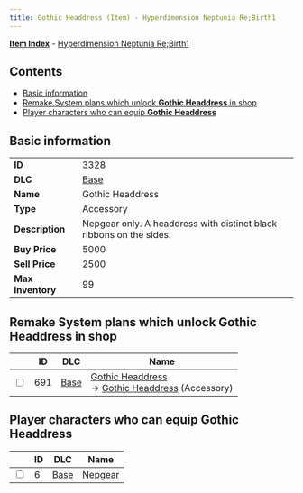 ```yaml
---
title: Gothic Headdress (Item) - Hyperdimension Neptunia Re;Birth1
---
```


[**Item Index**](/neptunia/rb1/item/index.html) - [Hyperdimension Neptunia Re;Birth1](/neptunia/rb1)

## Contents

- [Basic information](#basic-information)
- [Remake System plans which unlock **Gothic Headdress** in shop](#remake-system-plans-which-unlock-gothic-headdress-in-shop)
- [Player characters who can equip **Gothic Headdress**](#player-characters-who-can-equip-gothic-headdress)

## Basic information

|   |   |
| -- | -- |
| **ID** | 3328 |
| **DLC** | [Base](/neptunia/rb1/dlc/1-base.html) |
| **Name** | Gothic Headdress |
| **Type** | Accessory |
| **Description** | Nepgear only. A headdress with distinct black ribbons on the sides. |
| **Buy Price** | 5000 |
| **Sell Price** | 2500 |
| **Max inventory** | 99 |


## Remake System plans which unlock **Gothic Headdress** in shop

|    | ID | DLC | Name |
| -- | -- | --- | ---- |
| <input type="checkbox" id="rb1-remake-1-691" class="trackbox" /> | 691 | [Base](/neptunia/rb1/dlc/1-base.html) | [Gothic Headdress](/neptunia/rb1/remake/1-691-gothic-headdress.html)<br /> → [Gothic Headdress](/neptunia/rb1/item/1-3328-gothic-headdress.html) (Accessory) |


## Player characters who can equip **Gothic Headdress**

|    | ID | DLC | Name |
| -- | -- | --- | ---- |
| <input type="checkbox" id="rb1-player-1-6" class="trackbox" /> | 6 | [Base](/neptunia/rb1/dlc/1-base.html) | [Nepgear](/neptunia/rb1/player/1-6-nepgear.html) |
